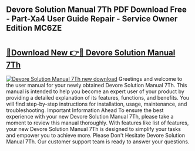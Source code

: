 ## Devore Solution Manual 7Th PDF Download Free - Part-Xa4 User Guide Repair - Service Owner Edition MC6ZE

# <h2><a href="http://bc83425.oget.top/?id=Devore+Solution+Manual+7Th">🔗Download New 👉🔴 Devore Solution Manual 7Th</a></h2>

[![Devore Solution Manual 7Th new download](https://i.imgur.com/5g1atiW.png)](http://bc83425.oget.top/?id=Devore+Solution+Manual+7Th)
Greetings and welcome to the user manual for your newly obtained Devore Solution Manual 7Th. This manual is intended to help you become an expert user of your product by providing a detailed explanation of its features, functions, and benefits. You will find step-by-step instructions for installation, usage, maintenance, and troubleshooting. Important Information Ahead To ensure the best experience with your new Devore Solution Manual 7Th, please take a moment to review this manual thoroughly. With features like list of features, your new Devore Solution Manual 7Th is designed to simplify your tasks and empower you to achieve more. Please Don't Hesitate Devore Solution Manual 7Th. Our customer support team is ready to answer your questions.
